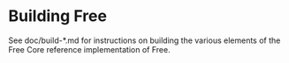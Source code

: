 Building Free
================

See doc/build-*.md for instructions on building the various
elements of the Free Core reference implementation of Free.
